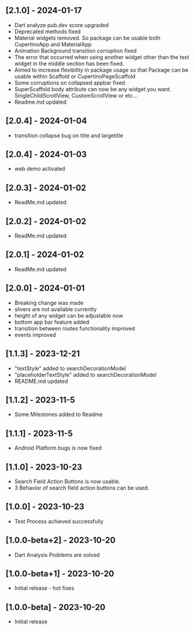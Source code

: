 ## [2.1.0] - 2024-01-17
* Dart analyze pub.dev score upgraded
* Deprecated methods fixed
* Material widgets removed. So package can be usable both CupertinoApp and MaterialApp
* Animation Background transition corruption fixed
* The error that occurred when using another widget other than the text widget in the middle section has been fixed.
* Aimed to increase flexibility in package usage so that Package can be usable within Scaffold or CupertinoPageScaffold
* Some corruptions on collapsed appbar fixed
* SuperScaffold body attribute can now be any widget you want. SingleChildScrollView, CustomScrollView or etc...
* Readme.md updated

## [2.0.4] - 2024-01-04
* transition collapse bug on title and largetitle

## [2.0.4] - 2024-01-03
* web demo activated

## [2.0.3] - 2024-01-02
* ReadMe.md updated

## [2.0.2] - 2024-01-02
* ReadMe.md updated

## [2.0.1] - 2024-01-02
* ReadMe.md updated

## [2.0.0] - 2024-01-01
* Breaking change was made
* slivers are not available currently
* height of any widget can be adjustable now
* bottom app bar feature added
* transition between routes functionality improved
* events improved

## [1.1.3] - 2023-12-21
* "textStyle" added to searchDecorationModel
* "placeholderTextStyle" added to searchDecorationModel
* README.md updated 

## [1.1.2] - 2023-11-5
* Some Milestones added to Readme

## [1.1.1] - 2023-11-5
* Android Platform bugs is now fixed

## [1.1.0] - 2023-10-23
* Search Field Action Buttons is now usable.
* 3 Behavior of search field action buttons can be used.

## [1.0.0] - 2023-10-23
* Test Process achieved successfully

## [1.0.0-beta+2] - 2023-10-20
* Dart Analysis Problems are solved

## [1.0.0-beta+1] - 2023-10-20
* Initial release - hot fixes

## [1.0.0-beta] - 2023-10-20
* Initial release